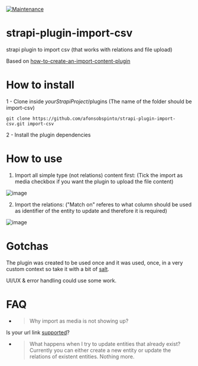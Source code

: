 [![Maintenance](https://img.shields.io/badge/Maintained%3F-no-red.svg)](https://bitbucket.org/lbesson/ansi-colors)


# strapi-plugin-import-csv
strapi plugin to import csv (that works with relations and file upload)

Based on [how-to-create-an-import-content-plugin](https://strapi.io/blog/how-to-create-an-import-content-plugin-part-1-4)


# How to install

1 - Clone inside _yourStrapiProject_/plugins
(The name of the folder should be import-csv)

`git clone https://github.com/afonsobspinto/strapi-plugin-import-csv.git import-csv`

2 - Install the plugin dependencies 

# How to use

1. Import all simple type (not relations) content first:
(Tick the import as media checkbox if you want the plugin to upload the file content)

![image](https://user-images.githubusercontent.com/19196034/123139884-96f35880-d44e-11eb-8249-2c936fe82c66.png)


2. Import the relations:
("Match on" referes to what column should be used as identifier of the entity to update and therefore it is required)

![image](https://user-images.githubusercontent.com/19196034/123140077-cc984180-d44e-11eb-9ad6-0451d47c6279.png)

# Gotchas

The plugin was created to be used once and it was used, once, in a very custom context so take it with a bit of [salt](https://i.pinimg.com/originals/78/2d/55/782d558589b329b2ff501e7c91398628.jpg).

UI/UX & error handling could use some work.

# FAQ

- > Why import as media is not showing up?

Is your url link [supported](https://github.com/afonsobspinto/strapi-plugin-import-csv/blob/3fcc107c21ec1e055ddf1d1aa1e7b7e5181b6023/services/utils/utils.js#L39)?

- > What happens when I try to update entities that already exist?
Currently you can either create a new entity or update the relations of existent entities. Nothing more.
